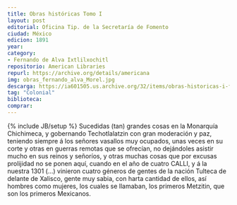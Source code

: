 ```yaml
---
title: Obras históricas Tomo I
layout: post
editorial: Oficina Tip. de la Secretaría de Fomento
ciudad: México
edicion: 1891
year: 
category:
- Fernando de Alva Ixtlilxochitl
repositorio: American Libraries
repurl: https://archive.org/details/americana
img: obras_fernando_alva_Morel.jpg
descarga: https://ia601505.us.archive.org/32/items/obras-historicas-i-fernando-de-alva-ixtlilxochitl/Obras%20historicas%20I%20Fernando%20de%20Alva%20Ixtlilxochitl.pdf
tag: "Colonial"
biblioteca: 
comprar:
---
```

{% include JB/setup %}
Sucedidas (tan) grandes cosas en la Monarquía Chichimeca, y gobernando Techotlalatzin con gran moderación y paz, teniendo siempre á los señores vasallos muy ocupados, unas veces en su corte y otras en guerras remotas que se ofrecían, no dejándoles asistir mucho en sus reinos y señoríos, y otras muchas cosas que por excusas prolijidad no se ponen aquí, cuando en el año de cuatro CALLI, y á la nuestra 1301 (...) vinieron cuatro géneros de gentes de la nación Tulteca de delante de Xalisco, gente muy sabia, con harta cantidad de ellos, así hombres como mujeres, los cuales se llamaban, los primeros Metzitin, que son los primeros Mexicanos.
